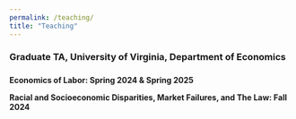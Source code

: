 ```yaml
---
permalink: /teaching/
title: "Teaching"
---
```

### Graduate TA, University of Virginia, Department of Economics

###


**Economics of Labor: Spring 2024 & Spring 2025**


**Racial and Socioeconomic Disparities, Market Failures, and The Law: Fall 2024**
